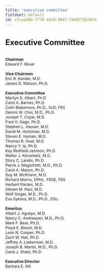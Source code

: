 ```yaml
---
title: 'executive committee'
fieldset: default
id: cfcaa3bb-7770-4418-9047-74e0772b397e
---
```

<div style="font-size: 12px;"><h1>Executive Committee</h1>
<br><div><strong>Chairman<br></strong>Edward F. Rover
<br><br><strong>Vice Chairmen</strong><strong><br></strong>Eric R. Kandel, M.D.<br>  James D. Watson, Ph.D.
</div>
<br><div><span style="font-size: 12px;"><strong>Executive Committee</strong><br>  Marilyn S. Albert, Ph.D<br>  Carol A. Barnes, Ph.D.<br>Colin Blakemore, Ph.D., ScD, FRS<br>  Dennis W. Choi, M.D., Ph.D.<br>  Joseph T. Coyle, M.D.<br>  Fred H. Gage, Ph.D.<br>Stephen L. Hauser, M.D.<br>  David M. Holtzman, M.D.<br>  Steven E. Hyman, M.D.<br>  Thomas R. Insel, M.D.</span></div>
<div><span style="font-size: 12px;">Nancy Y. Ip, Ph.D.<br>  Kay Redfield Jamison, Ph.D.<br>Walter J. Koroshetz, M.D.  </span>&nbsp;<br>Story C. Landis, Ph.D.</div>
<span style="font-size: 12px;"></span><span style="font-size: 12px;"></span><div><span style="font-size: 12px;">Pierre J. Magistretti, M.D., Ph.D.  </span>&nbsp;<span style="font-size: 12px;">&nbsp;</span> &nbsp;</div>
<div><span style="font-size: 12px;">Carol A. Mason, Ph.D.  </span></div>
<div><span style="font-size: 12px;">Guy M. McKhann, M.D.<br>Richard Morris, DPhil., FRSE, FRS  </span></div>
<div><span style="font-size: 12px;">Herbert Pardes, M.D.<br>  Steven M. Paul, M.D.<br>Wolf Singer, M.D., Ph.D.</span>&nbsp;<br>Eva Sykova, M.D., Ph.D., DSc.</div>
<div>&nbsp;</div>
<div><span style="font-size: 12px;"><strong>Emeritus</strong></span></div>
<div><span style="font-size: 12px;">Albert J. Aguayo, M.D.</span><span style="font-size: 12px;"></span></div>
<div><span style="font-size: 12px;">Nancy C. Andreasen, M.D., Ph.D.</span><span style="font-size: 12px;"><br>Mark F. Bear, Ph.D.</span></div>
<div><span style="font-size: 12px;">Floyd E. Bloom, M.D.</span></div>
<div><span style="font-size: 12px;">Leon N. Cooper, Ph.D.</span></div>
<div><span style="font-size: 12px;">Zach W. Hall, Ph.D.</span></div>
<div><span style="font-size: 12px;">Jeffrey A. Lieberman, M.D.</span></div>
<div>Joseph B. Martin, M.D., Ph.D.</div>
<div><span style="font-size: 12px;">Carla J. Shatz, Ph.D.</span></div>
<div><span style="font-size: 12px;"><br><strong>Executive Director</strong><strong><br></strong>Barbara E. Gill
</span><div><p>&nbsp;</p>
</div>
</div>
</div>
